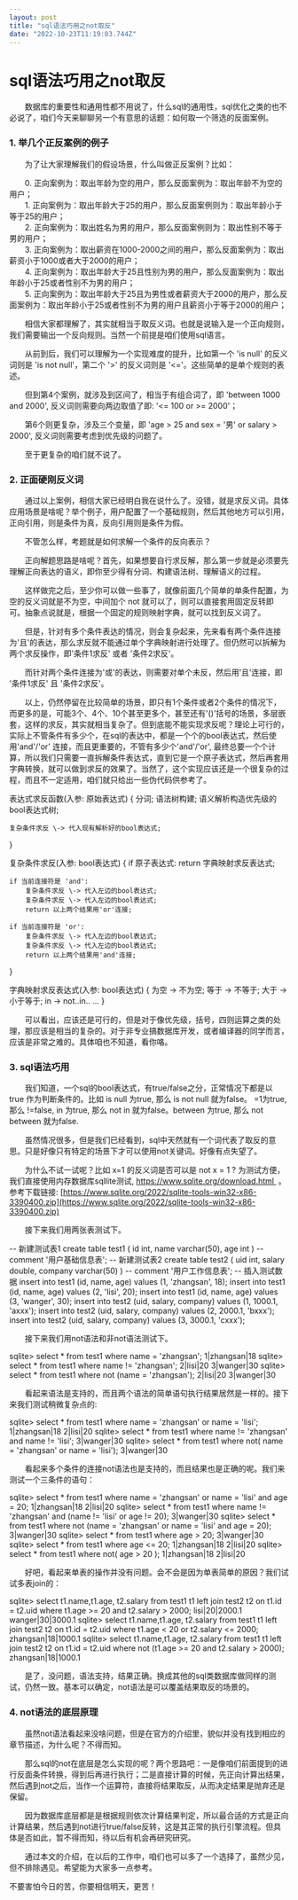 ```yaml
---
layout: post
title: "sql语法巧用之not取反"
date: "2022-10-23T11:19:03.744Z"
---
```

sql语法巧用之not取反
=============

　　数据库的重要性和通用性都不用说了，什么sql的通用性，sql优化之类的也不必说了，咱们今天来聊聊另一个有意思的话题：如何取一个筛选的反面案例。

### 1\. 举几个正反案例的例子

　　为了让大家理解我们的假设场景，什么叫做正反案例？比如：

　　0. 正向案例为：取出年龄为空的用户，那么反面案例为：取出年龄不为空的用户；  
　　1. 正向案例为：取出年龄大于25的用户，那么反面案例则为：取出年龄小于等于25的用户；  
　　2. 正向案例为：取出姓名为男的用户，那么反面案例则为：取出性别不等于男的用户；  
　　3. 正向案例为：取出薪资在1000-2000之间的用户，那么反面案例为：取出薪资小于1000或者大于2000的用户；  
　　4. 正向案例为：取出年龄大于25且性别为男的用户，那么反面案例为：取出年龄小于25或者性别不为男的用户；  
　　5. 正向案例为：取出年龄大于25且为男性或者薪资大于2000的用户，那么反面案例为：取出年龄小于25或者性别不为男的用户且薪资小于等于2000的用户；

　　相信大家都理解了，其实就相当于取反义词。也就是说输入是一个正向规则，我们需要输出一个反向规则。当然一个前提是咱们使用sql语言。

　　从前到后，我们可以理解为一个实现难度的提升，比如第一个 'is null' 的反义词则是 'is not null'，第二个 '>' 的反义词则是 '<='。这些简单的是单个规则的表述。

　　但到第4个案例，就涉及到区间了，相当于有组合词了，即 'between 1000 and 2000', 反义词则需要向两边取值了即: '<= 100 or >= 2000'；

　　第6个则更复杂，涉及三个变量，即 'age > 25 and sex = '男' or salary > 2000', 反义词则需要考虑到优先级的问题了。

　　至于更复杂的咱们就不说了。

### 2\. 正面硬刚反义词

　　通过以上案例，相信大家已经明白我在说什么了。没错，就是求反义词。具体应用场景是啥呢？举个例子，用户配置了一个基础规则，然后其他地方可以引用，正向引用，则是条件为真，反向引用则是条件为假。

　　不管怎么样，考题就是如何求解一个条件的反向表示？

　　正向解题思路是啥呢？首先，如果想要自行求反解，那么第一步就是必须要先理解正向表达的语义，即你至少得有分词、构建语法树、理解语义的过程。

　　这样做完之后，至少你可以做一些事了，就像前面几个简单的单条件配置，为空的反义词就是不为空，中间加个 not 就可以了，则可以直接套用固定反转即可。抽象点说就是，根据一个固定的规则映射字典，就可以找到反义词了。

　　但是，针对有多个条件表达的情况，则会复杂起来，先来看有两个条件连接为'且'的表达，那么求反就不能通过单个字典映射进行处理了。但仍然可以拆解为两个求反操作，即'条件1求反' 或者 '条件2求反'。

　　而针对两个条件连接为'或'的表达，则需要对单个未反，然后用'且'连接，即 '条件1求反' 且 '条件2求反'。

　　以上，仍然停留在比较简单的场景，即只有1个条件或者2个条件的情况下，而更多的是，可能3个、4个、10个甚至更多个，甚至还有'()'括号的场景，多层嵌套，这样的求反，其实就相当复杂了。但到底能不能实现求反呢？理论上可行的，实际上不管条件有多少个，在sql的表达中，都是一个个的bool表达式，然后使用'and'/'or' 连接，而且更重要的，不管有多少个'and'/'or', 最终总要一个个计算，所以我们只需要一直拆解条件表达式，直到它是一个原子表达式，然后再套用字典转换，就可以做到求反的效果了。当然了，这个实现应该还是一个很复杂的过程，而且不一定适用，咱们就只给出一些伪代码供参考了。 

表达式求反函数(入参: 原始表达式) {
    分词;
    语法树构建;
    语义解析构造优先级的bool表达式树;
    
    复杂条件求反 \-> 代入现有解析好的bool表达式;
}

复杂条件求反(入参: bool表达式) {
    if 原子表达式:
        return 字典映射求反表达式;
        
    if 当前连接符是 'and':
        复杂条件求反 \-> 代入左边的bool表达式;
        复杂条件求反 \-> 代入左边的bool表达式;
        return 以上两个结果用'or'连接;
    
    if 当前连接符是 'or':
        复杂条件求反 \-> 代入左边的bool表达式;
        复杂条件求反 \-> 代入左边的bool表达式;
        return 以上两个结果用'and'连接;
}

字典映射求反表达式(入参: bool表达式) {
    为空 \-> 不为空;
    等于 \-> 不等于;
    大于 \-> 小于等于;
    in \-> not..in..
    ...
}

　　可以看出，应该还是可行的，但是对于像优先级，括号，四则运算之类的处理，那应该是相当的复杂的。对于非专业搞数据库开发，或者编译器的同学而言，应该是非常之难的。具体咱也不知道，看你咯。

### 3\. sql语法巧用

　　我们知道，一个sql的bool表达式，有true/false之分，正常情况下都是以 true 作为判断条件的。比如 is null 为true, 那么 is not null 就为false。 =1为true, 那么 !=false, in 为true, 那么 not in 就为false。between 为true, 那么 not between 就为false.

　　虽然情况很多，但是我们已经看到，sql中天然就有一个词代表了取反的意思。只是好像只有特定的场景下才可以使用not关键词。好像有点失望了。

　　为什么不试一试呢？比如 x=1 的反义词是否可以是 not x = 1 ? 为测试方便，我们直接使用内存数据库sqllite测试, https://www.sqlite.org/download.html  。参考下载链接: [https://www.sqlite.org/2022/sqlite-tools-win32-x86-3390400.zip](https://www.sqlite.org/2022/sqlite-tools-win32-x86-3390400.zip)

　　接下来我们用两张表测试下。

\-- 新建测试表1
create table test1 (
    id int, name varchar(50), 
    age int 
) 
\-- comment '用户基础信息表';
-- 新建测试表2
create table test2 (
    uid int, 
    salary double, 
    company varchar(50)
) 
\-- comment '用户工作信息表';
-- 插入测试数据
insert into test1 (id, name, age) values (1, 'zhangsan', 18);
insert into test1 (id, name, age) values (2, 'lisi', 20);
insert into test1 (id, name, age) values (3, 'wanger', 30);
insert into test2 (uid, salary, company) values (1, 1000.1, 'axxx');
insert into test2 (uid, salary, company) values (2, 2000.1, 'bxxx');
insert into test2 (uid, salary, company) values (3, 3000.1, 'cxxx');

　　接下来我们用not语法和非not语法测试下。

sqlite\> select \* from test1 where name \= 'zhangsan';
1|zhangsan|18
sqlite\> select \* from test1 where name != 'zhangsan';
2|lisi|20
3|wanger|30
sqlite\> select \* from test1 where not (name \= 'zhangsan');
2|lisi|20
3|wanger|30

　　看起来语法是支持的，而且两个语法的简单语句执行结果居然是一样的。接下来我们测试稍微复杂点的:

sqlite\> select \* from test1 where name \= 'zhangsan' or name \= 'lisi';
1|zhangsan|18
2|lisi|20
sqlite\> select \* from test1 where name != 'zhangsan' and name != 'lisi';
3|wanger|30
sqlite\> select \* from test1 where not( name \= 'zhangsan' or name \= 'lisi');
3|wanger|30

　　看起来多个条件的连接not语法也是支持的，而且结果也是正确的呢。我们来测试一个三条件的语句：

sqlite\> select \* from test1 where name \= 'zhangsan' or name \= 'lisi' and age \= 20;
1|zhangsan|18
2|lisi|20
sqlite\> select \* from test1 where name != 'zhangsan' and (name != 'lisi' or age != 20);
3|wanger|30
sqlite\> select \* from test1 where not (name \= 'zhangsan' or name \= 'lisi' and age \= 20);
3|wanger|30
sqlite\> select \* from test1 where age \> 20;
3|wanger|30
sqlite\> select \* from test1 where age <= 20;
1|zhangsan|18
2|lisi|20
sqlite\> select \* from test1 where not( age \> 20 );
1|zhangsan|18
2|lisi|20

　　好吧，看起来单表的操作并没有问题。会不会是因为单表简单的原因？我们试试多表join的：

sqlite\> select t1.name,t1.age, t2.salary from test1 t1 left join test2 t2 on t1.id \= t2.uid where t1.age \>= 20 and t2.salary \> 2000;
lisi|20|2000.1
wanger|30|3000.1
sqlite\> select t1.name,t1.age, t2.salary from test1 t1 left join test2 t2 on t1.id \= t2.uid where t1.age < 20 or t2.salary <= 2000;
zhangsan|18|1000.1
sqlite\> select t1.name,t1.age, t2.salary from test1 t1 left join test2 t2 on t1.id \= t2.uid where not (t1.age \>= 20 and t2.salary \> 2000);
zhangsan|18|1000.1

　　是了，没问题，语法支持，结果正确。换成其他的sql类数据库做同样的测试，仍然一致。基本可以确定，not语法是可以覆盖结果取反的场景的。

### 4\. not语法的底层原理

　　虽然not语法看起来没啥问题，但是在官方的介绍里，貌似并没有找到相应的章节描述，为什么呢？不得而知。

　　那么sql的not在底层是怎么实现的呢？两个思路吧：一是像咱们前面提到的进行反面条件转换，得到后再进行执行；二是直接计算的时候，先正向计算出结果，然后遇到not之后，当作一个运算符，直接将结果取反，从而决定结果是抛弃还是保留。

　　因为数据库底层都是是根据规则依次计算结果判定，所以最合适的方式是正向计算结果，然后遇到not进行true/false反转，这是其正常的执行引擎流程。但具体是否如此，暂不得而知，待以后有机会再研究研究。

　　通过本文的介绍，在以后的工作中，咱们也可以多了一个选择了，虽然少见，但不排除遇见。希望能为大家多一点参考。

不要害怕今日的苦，你要相信明天，更苦！